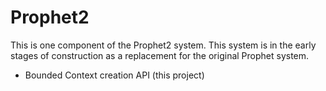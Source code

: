 # Prophet2
This is one component of the Prophet2 system. This system is in the early stages of construction as a replacement for the original Prophet system.

- Bounded Context creation API (this project)